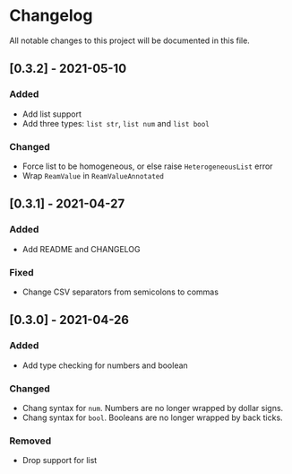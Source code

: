 # Changelog

All notable changes to this project will be documented in this file.

## [0.3.2] - 2021-05-10
### Added
- Add list support
- Add three types: `list str`, `list num` and `list bool`

### Changed
- Force list to be homogeneous, or else raise `HeterogeneousList` error
- Wrap `ReamValue` in `ReamValueAnnotated`

## [0.3.1] - 2021-04-27
### Added
- Add README and CHANGELOG

### Fixed
- Change CSV separators from semicolons to commas

## [0.3.0] - 2021-04-26
### Added
- Add type checking for numbers and boolean

### Changed
- Chang syntax for `num`. Numbers are no longer wrapped by dollar signs.
- Chang syntax for `bool`. Booleans are no longer wrapped by back ticks.

### Removed
- Drop support for list
